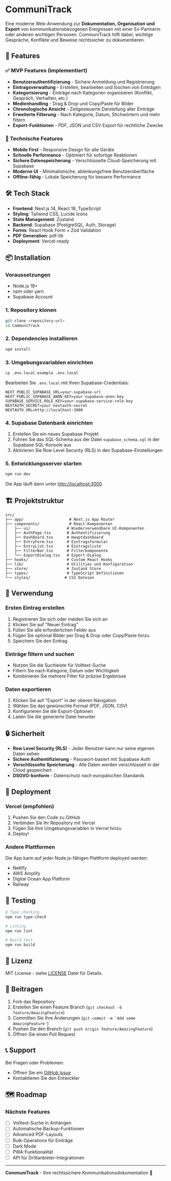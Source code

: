# CommuniTrack

Eine moderne Web-Anwendung zur **Dokumentation, Organisation und Export** von kommunikationsbezogenen Ereignissen mit einer Ex-Partnerin oder anderen wichtigen Personen. CommuniTrack hilft dabei, wichtige Gespräche, Konflikte und Beweise rechtssicher zu dokumentieren.

## 🚀 Features

### ✅ MVP Features (implementiert)
- **Benutzerauthentifizierung** - Sichere Anmeldung und Registrierung
- **Eintragsverwaltung** - Erstellen, bearbeiten und löschen von Einträgen
- **Kategorisierung** - Einträge nach Kategorien organisieren (Konflikt, Gespräch, Verhalten, etc.)
- **Medienhandling** - Drag & Drop und Copy/Paste für Bilder
- **Chronologische Ansicht** - Zeitgesteuerte Darstellung aller Einträge
- **Erweiterte Filterung** - Nach Kategorie, Datum, Stichwörtern und mehr filtern
- **Export-Funktionen** - PDF, JSON und CSV Export für rechtliche Zwecke

### 🔧 Technische Features
- **Mobile First** - Responsive Design für alle Geräte
- **Schnelle Performance** - Optimiert für sofortige Reaktionen
- **Sichere Datenspeicherung** - Verschlüsselte Cloud-Speicherung mit Supabase
- **Moderne UI** - Minimalistische, ablenkungsfreie Benutzeroberfläche
- **Offline-fähig** - Lokale Speicherung für bessere Performance

## 🛠 Tech Stack

- **Frontend**: Next.js 14, React 18, TypeScript
- **Styling**: Tailwind CSS, Lucide Icons
- **State Management**: Zustand
- **Backend**: Supabase (PostgreSQL, Auth, Storage)
- **Forms**: React Hook Form + Zod Validation
- **PDF Generation**: pdf-lib
- **Deployment**: Vercel-ready

## 📦 Installation

### Voraussetzungen
- Node.js 18+
- npm oder yarn
- Supabase Account

### 1. Repository klonen
```bash
git clone <repository-url>
cd CommuniTrack
```

### 2. Dependencies installieren
```bash
npm install
```

### 3. Umgebungsvariablen einrichten
```bash
cp .env.local.example .env.local
```

Bearbeiten Sie `.env.local` mit Ihren Supabase-Credentials:
```env
NEXT_PUBLIC_SUPABASE_URL=your-supabase-url
NEXT_PUBLIC_SUPABASE_ANON_KEY=your-supabase-anon-key
SUPABASE_SERVICE_ROLE_KEY=your-supabase-service-role-key
NEXTAUTH_SECRET=your-nextauth-secret
NEXTAUTH_URL=http://localhost:3000
```

### 4. Supabase Datenbank einrichten

1. Erstellen Sie ein neues Supabase Projekt
2. Führen Sie das SQL-Schema aus der Datei `supabase_schema.sql` in der Supabase SQL-Konsole aus
3. Aktivieren Sie Row Level Security (RLS) in den Supabase-Einstellungen

### 5. Entwicklungsserver starten
```bash
npm run dev
```

Die App läuft dann unter [http://localhost:3000](http://localhost:3000).

## 🏗 Projektstruktur

```
src/
├── app/                    # Next.js App Router
├── components/             # React-Komponenten
│   ├── ui/                # Wiederverwendbare UI-Komponenten
│   ├── AuthPage.tsx       # Authentifizierung
│   ├── Dashboard.tsx      # Hauptdashboard
│   ├── EntryForm.tsx      # Eintragsformular
│   ├── EntryList.tsx      # Eintragsliste
│   ├── FilterBar.tsx      # Filterkomponente
│   └── ExportDialog.tsx   # Export-Dialog
├── hooks/                 # Custom React Hooks
├── lib/                   # Utilities und Konfiguration
├── store/                 # Zustand Store
├── types/                 # TypeScript Definitionen
└── styles/               # CSS Dateien
```

## 📱 Verwendung

### Ersten Eintrag erstellen
1. Registrieren Sie sich oder melden Sie sich an
2. Klicken Sie auf "Neuer Eintrag"
3. Füllen Sie alle erforderlichen Felder aus
4. Fügen Sie optional Bilder per Drag & Drop oder Copy/Paste hinzu
5. Speichern Sie den Eintrag

### Einträge filtern und suchen
- Nutzen Sie die Suchleiste für Volltext-Suche
- Filtern Sie nach Kategorie, Datum oder Wichtigkeit
- Kombinieren Sie mehrere Filter für präzise Ergebnisse

### Daten exportieren
1. Klicken Sie auf "Export" in der oberen Navigation
2. Wählen Sie das gewünschte Format (PDF, JSON, CSV)
3. Konfigurieren Sie die Export-Optionen
4. Laden Sie die generierte Datei herunter

## 🔒 Sicherheit

- **Row Level Security (RLS)** - Jeder Benutzer kann nur seine eigenen Daten sehen
- **Sichere Authentifizierung** - Passwort-basiert mit Supabase Auth
- **Verschlüsselte Speicherung** - Alle Daten werden verschlüsselt in der Cloud gespeichert
- **DSGVO-konform** - Datenschutz nach europäischen Standards

## 🚀 Deployment

### Vercel (empfohlen)
1. Pushen Sie den Code zu GitHub
2. Verbinden Sie Ihr Repository mit Vercel
3. Fügen Sie Ihre Umgebungsvariablen in Vercel hinzu
4. Deploy!

### Andere Plattformen
Die App kann auf jeder Node.js-fähigen Plattform deployed werden:
- Netlify
- AWS Amplify
- Digital Ocean App Platform
- Railway

## 🧪 Testing

```bash
# Type checking
npm run type-check

# Linting
npm run lint

# Build test
npm run build
```

## 📄 Lizenz

MIT License - siehe [LICENSE](LICENSE) Datei für Details.

## 🤝 Beitragen

1. Fork das Repository
2. Erstellen Sie einen Feature Branch (`git checkout -b feature/AmazingFeature`)
3. Committen Sie Ihre Änderungen (`git commit -m 'Add some AmazingFeature'`)
4. Pushen Sie den Branch (`git push origin feature/AmazingFeature`)
5. Öffnen Sie einen Pull Request

## 📞 Support

Bei Fragen oder Problemen:
- Öffnen Sie ein [GitHub Issue](issues)
- Kontaktieren Sie den Entwickler

## 🗺 Roadmap

### Nächste Features
- [ ] Volltext-Suche in Anhängen
- [ ] Automatische Backup-Funktionen
- [ ] Advanced PDF-Layouts
- [ ] Bulk-Operations für Einträge
- [ ] Dark Mode
- [ ] PWA-Funktionalität
- [ ] API für Drittanbieter-Integrationen

---

**CommuniTrack** - Ihre rechtssichere Kommunikationsdokumentation 📝